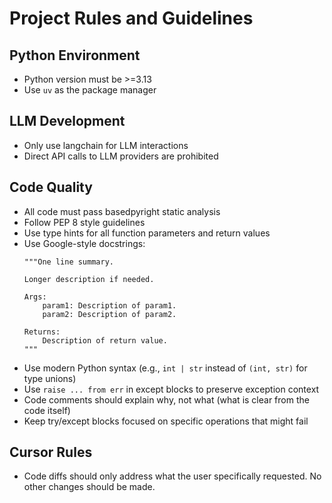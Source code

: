 # Project Rules and Guidelines

## Python Environment
- Python version must be >=3.13
- Use `uv` as the package manager

## LLM Development
- Only use langchain for LLM interactions
- Direct API calls to LLM providers are prohibited

## Code Quality
- All code must pass basedpyright static analysis
- Follow PEP 8 style guidelines
- Use type hints for all function parameters and return values
- Use Google-style docstrings:
  ```
  """One line summary.

  Longer description if needed.

  Args:
      param1: Description of param1.
      param2: Description of param2.

  Returns:
      Description of return value.
  """
  ```
- Use modern Python syntax (e.g., `int | str` instead of `(int, str)` for type unions)
- Use `raise ... from err` in except blocks to preserve exception context
- Code comments should explain why, not what (what is clear from the code itself)
- Keep try/except blocks focused on specific operations that might fail

## Cursor Rules
- Code diffs should only address what the user specifically requested. No other changes should be made.
